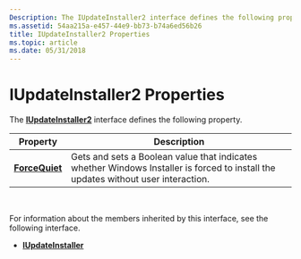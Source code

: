```yaml
---
Description: The IUpdateInstaller2 interface defines the following property.
ms.assetid: 54aa215a-e457-44e9-bb73-b74a6ed56b26
title: IUpdateInstaller2 Properties
ms.topic: article
ms.date: 05/31/2018
---
```


# IUpdateInstaller2 Properties

The [**IUpdateInstaller2**](/windows/desktop/api/Wuapi/nn-wuapi-iupdateinstaller2) interface defines the following property.



| Property                                           | Description                                                                                                                       |
|----------------------------------------------------|-----------------------------------------------------------------------------------------------------------------------------------|
| [**ForceQuiet**](/windows/desktop/api/Wuapi/nf-wuapi-iupdateinstaller2-get_forcequiet) | Gets and sets a Boolean value that indicates whether Windows Installer is forced to install the updates without user interaction. |



 

For information about the members inherited by this interface, see the following interface.

-   [**IUpdateInstaller**](/windows/desktop/api/Wuapi/nn-wuapi-iupdateinstaller)

 

 



